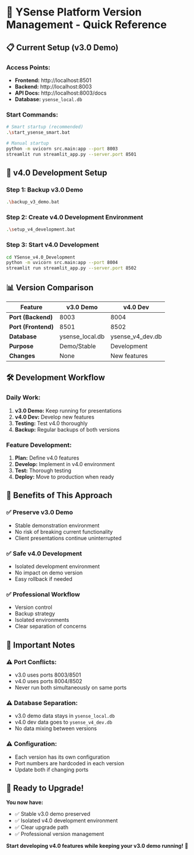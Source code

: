 # 🎯 **YSense Platform Version Management - Quick Reference**

## 📋 **Current Setup (v3.0 Demo)**

### **Access Points:**
- **Frontend:** http://localhost:8501
- **Backend:** http://localhost:8003
- **API Docs:** http://localhost:8003/docs
- **Database:** `ysense_local.db`

### **Start Commands:**
```bash
# Smart startup (recommended)
.\start_ysense_smart.bat

# Manual startup
python -m uvicorn src.main:app --port 8003
streamlit run streamlit_app.py --server.port 8501
```

## 🚀 **v4.0 Development Setup**

### **Step 1: Backup v3.0 Demo**
```bash
.\backup_v3_demo.bat
```

### **Step 2: Create v4.0 Development Environment**
```bash
.\setup_v4_development.bat
```

### **Step 3: Start v4.0 Development**
```bash
cd YSense_v4.0_Development
python -m uvicorn src.main:app --port 8004
streamlit run streamlit_app.py --server.port 8502
```

## 📊 **Version Comparison**

| Feature | v3.0 Demo | v4.0 Dev |
|---------|-----------|----------|
| **Port (Backend)** | 8003 | 8004 |
| **Port (Frontend)** | 8501 | 8502 |
| **Database** | ysense_local.db | ysense_v4_dev.db |
| **Purpose** | Demo/Stable | Development |
| **Changes** | None | New features |

## 🛠️ **Development Workflow**

### **Daily Work:**
1. **v3.0 Demo:** Keep running for presentations
2. **v4.0 Dev:** Develop new features
3. **Testing:** Test v4.0 thoroughly
4. **Backup:** Regular backups of both versions

### **Feature Development:**
1. **Plan:** Define v4.0 features
2. **Develop:** Implement in v4.0 environment
3. **Test:** Thorough testing
4. **Deploy:** Move to production when ready

## 🎯 **Benefits of This Approach**

### **✅ Preserve v3.0 Demo**
- Stable demonstration environment
- No risk of breaking current functionality
- Client presentations continue uninterrupted

### **✅ Safe v4.0 Development**
- Isolated development environment
- No impact on demo version
- Easy rollback if needed

### **✅ Professional Workflow**
- Version control
- Backup strategy
- Isolated environments
- Clear separation of concerns

## 🚨 **Important Notes**

### **⚠️ Port Conflicts:**
- v3.0 uses ports 8003/8501
- v4.0 uses ports 8004/8502
- Never run both simultaneously on same ports

### **⚠️ Database Separation:**
- v3.0 demo data stays in `ysense_local.db`
- v4.0 dev data goes to `ysense_v4_dev.db`
- No data mixing between versions

### **⚠️ Configuration:**
- Each version has its own configuration
- Port numbers are hardcoded in each version
- Update both if changing ports

## 🎉 **Ready to Upgrade!**

**You now have:**
- ✅ Stable v3.0 demo preserved
- ✅ Isolated v4.0 development environment
- ✅ Clear upgrade path
- ✅ Professional version management

**Start developing v4.0 features while keeping your v3.0 demo running!** 🚀



